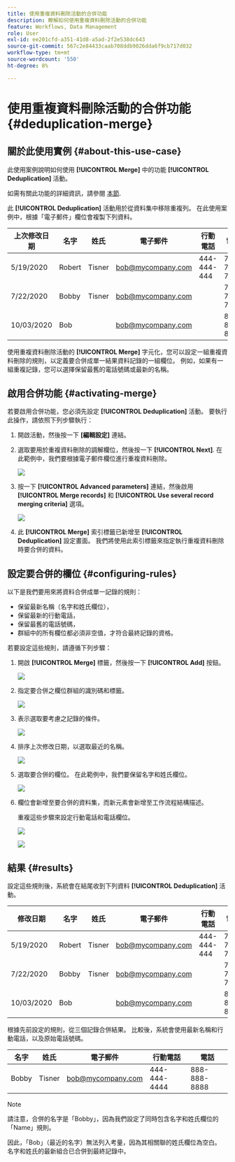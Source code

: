 ```yaml
---
title: 使用重複資料刪除活動的合併功能
description: 瞭解如何使用重複資料刪除活動的合併功能
feature: Workflows, Data Management
role: User
exl-id: ee201cfd-a351-41d8-a5ad-2f2e538dc643
source-git-commit: 567c2e84433caab708ddb9026dda6f9cb717d032
workflow-type: tm+mt
source-wordcount: '550'
ht-degree: 8%

---
```


# 使用重複資料刪除活動的合併功能 {#deduplication-merge}



## 關於此使用實例 {#about-this-use-case}

此使用案例說明如何使用 **[!UICONTROL Merge]** 中的功能 **[!UICONTROL Deduplication]** 活動。

如需有關此功能的詳細資訊，請參閱 [本節](deduplication.md#merging-fields-into-single-record).

此 **[!UICONTROL Deduplication]** 活動用於從資料集中移除重複列。 在此使用案例中，根據「電子郵件」欄位會複製下列資料。

| 上次修改日期 | 名字 | 姓氏 | 電子郵件 | 行動電話 | 電話 |
|-----|------------|-----------|-------|--------------|------|
| 5/19/2020 | Robert | Tisner | bob@mycompany.com | 444-444-444 | 777-777-7777 |
| 7/22/2020 | Bobby | Tisner | bob@mycompany.com | | 777-777-7777 |
| 10/03/2020 | Bob |  | bob@mycompany.com | | 888-888-8888 |

使用重複資料刪除活動的 **[!UICONTROL Merge]** 字元化，您可以設定一組重複資料刪除的規則，以定義要合併成單一結果資料記錄的一組欄位。 例如，如果有一組重複記錄，您可以選擇保留最舊的電話號碼或最新的名稱。

## 啟用合併功能 {#activating-merge}


若要啟用合併功能，您必須先設定 **[!UICONTROL Deduplication]** 活動。 要執行此操作，請依照下列步驟執行：

1. 開啟活動，然後按一下 **[編輯設定]** 連結。

1. 選取要用於重複資料刪除的調解欄位，然後按一下 **[!UICONTROL Next]**. 在此範例中，我們要根據電子郵件欄位進行重複資料刪除。

   ![](assets/uc_merge_edit.png)

1. 按一下 **[!UICONTROL Advanced parameters]** 連結，然後啟用 **[!UICONTROL Merge records]** 和 **[!UICONTROL Use several record merging criteria]** 選項。

   ![](assets/uc_merge_advanced_parameters.png)

1. 此 **[!UICONTROL Merge]** 索引標籤已新增至 **[!UICONTROL Deduplication]** 設定畫面。 我們將使用此索引標籤來指定執行重複資料刪除時要合併的資料。

## 設定要合併的欄位 {#configuring-rules}

以下是我們要用來將資料合併成單一記錄的規則：

* 保留最新名稱（名字和姓氏欄位），
* 保留最新的行動電話，
* 保留最舊的電話號碼，
* 群組中的所有欄位都必須非空值，才符合最終記錄的資格。

若要設定這些規則，請遵循下列步驟：

1. 開啟 **[!UICONTROL Merge]** 標籤，然後按一下 **[!UICONTROL Add]** 按鈕。

   ![](assets/uc_merge_add.png)

1. 指定要合併之欄位群組的識別碼和標籤。

   ![](assets/uc_merge_identifier.png)

1. 表示選取要考慮之記錄的條件。

   ![](assets/uc_merge_filter.png)

1. 排序上次修改日期，以選取最近的名稱。

   ![](assets/uc_merge_sort.png)

1. 選取要合併的欄位。 在此範例中，我們要保留名字和姓氏欄位。

   ![](assets/uc_merge_keep.png)

1. 欄位會新增至要合併的資料集，而新元素會新增至工作流程結構描述。

   重複這些步驟來設定行動電話和電話欄位。

   ![](assets/dedup8.png)

   ![](assets/dedup9.png)

## 結果 {#results}

設定這些規則後，系統會在結尾收到下列資料 **[!UICONTROL Deduplication]** 活動。

| 修改日期 | 名字 | 姓氏 | 電子郵件 | 行動電話 | 電話 |
|-----|------------|-----------|-------|--------------|------|
| 5/19/2020 | Robert | Tisner | bob@mycompany.com | 444-444-444 | 777-777-7777 |
| 7/22/2020 | Bobby | Tisner | bob@mycompany.com | | 777-777-7777 |
| 10/03/2020 | Bob |  | bob@mycompany.com | | 888-888-8888 |

根據先前設定的規則，從三個記錄合併結果。 比較後，系統會使用最新名稱和行動電話，以及原始電話號碼。

| 名字 | 姓氏 | 電子郵件 | 行動電話 | 電話 |
|------------|-----------|-------|--------------|------|
| Bobby | Tisner | bob@mycompany.com | 444-444-4444 | 888-888-8888 |

>[!NOTE]
>
> 請注意，合併的名字是「Bobby」，因為我們設定了同時包含名字和姓氏欄位的「Name」規則。
>
>因此，「Bob」（最近的名字）無法列入考量，因為其相關聯的姓氏欄位為空白。 名字和姓氏的最新組合已合併到最終記錄中。
